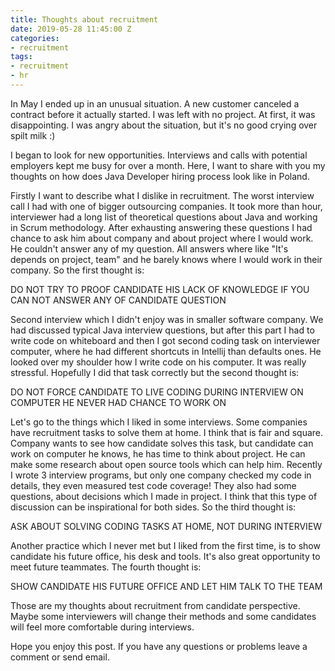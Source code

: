 ```yaml
---
title: Thoughts about recruitment
date: 2019-05-28 11:45:00 Z
categories:
- recruitment
tags:
- recruitment
- hr
---
```


In May I ended up in an unusual situation.
A new customer canceled a contract before it actually started.
I was left with no project. At first, it was disappointing. I was angry about the situation, but it's no good crying over spilt milk :)

I began to look for new opportunities. Interviews and calls with potential employers kept me busy for over a month. Here, I want to share with you my thoughts on how does Java Developer hiring process look like in Poland.

Firstly I want to describe what I dislike in recruitment. The worst interview call I had with one of bigger outsourcing companies. It took more than hour, interviewer had a long list of theoretical questions about Java and working in Scrum methodology. After exhausting answering these questions I had chance to ask him about company and about project where I would work. He couldn't answer any of my question. All answers where like "It's depends on project, team" and he barely knows where I would work in their company. So the first thought is:

DO NOT TRY TO PROOF CANDIDATE HIS LACK OF KNOWLEDGE IF YOU CAN NOT ANSWER ANY OF CANDIDATE QUESTION

Second interview which I didn't enjoy was in smaller software company. We had discussed typical Java interview questions, but after this part I had to write code on whiteboard and then I got second coding task on interviewer computer, where he had different shortcuts in Intellij than defaults ones. He looked over my shoulder how I write code on his computer. It was really stressful. Hopefully I did that task correctly but the second thought is:

DO NOT FORCE CANDIDATE TO LIVE CODING DURING INTERVIEW ON COMPUTER HE NEVER HAD CHANCE TO WORK ON

Let's go to the things which I liked in some interviews. Some companies have recruitment tasks to solve them at home. I think that is fair and square. Company wants to see how candidate solves this task, but candidate can work on computer he knows, he has time to think about project. He can make some research about open source tools which can help him. Recently I wrote 3 interview programs, but only one company checked my code in details, they even measured test code coverage! They also had some questions, about decisions which I made in project. I think that this type of discussion can be inspirational for both sides. So the third thought is:

ASK ABOUT SOLVING CODING TASKS AT HOME, NOT DURING INTERVIEW

Another practice which I never met but I liked from the first time, is to show candidate his future office, his desk and tools. It's also great opportunity to meet future teammates. The fourth thought is:

SHOW CANDIDATE HIS FUTURE OFFICE AND LET HIM TALK TO THE TEAM

Those are my thoughts about recruitment from candidate perspective.
Maybe some interviewers will change their methods and some candidates will feel more comfortable during interviews.

Hope you enjoy this post. If you have any questions or problems leave a comment or send email.
